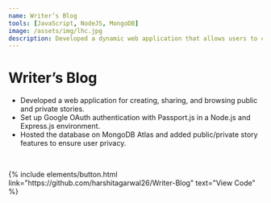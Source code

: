 ```yaml
---
name: Writer’s Blog
tools: [JavaScript, NodeJS, MongoDB]
image: /assets/img/lhc.jpg
description: Developed a dynamic web application that allows users to create, share, and browse stories. The platform supports both public and private stories, ensuring user privacy and flexibility. Key features include a user-friendly interface, secure login and authentication, and customizable sharing settings to control story visibility.
---
```

# Writer’s Blog

<ul>
  <li>Developed a web application for creating, sharing, and browsing public and private stories.</li>
  <li>Set up Google OAuth authentication with Passport.js in a Node.js and Express.js environment.</li>
  <li>Hosted the database on MongoDB Atlas and added public/private story features to ensure user privacy.</li>
</ul>

<br>

<p class="text-center">
{% include elements/button.html link="https://github.com/harshitagarwal26/Writer-Blog" text="View Code" %}      
</p>
